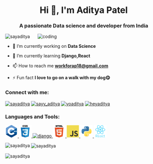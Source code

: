 <h1 align="center">Hi 👋, I'm Aditya Patel</h1>
<h3 align="center">A passionate Data science and developer from India</h3>
<img align= "right" alt= "coding" width = "400" src = "https://user-images.githubusercontent.com/55389276/140866485-8fb1c876-9a8f-4d6a-98dc-08c4981eaf70.gif">

<p align="left"> <img src="https://komarev.com/ghpvc/?username=sayaditya&label=Profile%20views&color=0e75b6&style=flat" alt="sayaditya" /> </p>

- 🔭 I’m currently working on **Data Science**

- 🌱 I’m currently learning **Django,React**

- 📫 How to reach me **workforap18@gmail.com**

- ⚡ Fun fact **I love to go on a walk with my dog😋**

<h3 align="left">Connect with me:</h3>
<p align="left">
<a href="https://linkedin.com/in/sayaditya" target="blank"><img align="center" src="https://raw.githubusercontent.com/rahuldkjain/github-profile-readme-generator/master/src/images/icons/Social/linked-in-alt.svg" alt="sayaditya" height="30" width="40" /></a>
<a href="https://instagram.com/sayy_aditya" target="blank"><img align="center" src="https://raw.githubusercontent.com/rahuldkjain/github-profile-readme-generator/master/src/images/icons/Social/instagram.svg" alt="sayy_aditya" height="30" width="40" /></a>
<a href="https://www.youtube.com/c/yoaditya" target="blank"><img align="center" src="https://raw.githubusercontent.com/rahuldkjain/github-profile-readme-generator/master/src/images/icons/Social/youtube.svg" alt="yoaditya" height="30" width="40" /></a>
<a href="https://www.codechef.com/users/heyaditya" target="blank"><img align="center" src="https://cdn.jsdelivr.net/npm/simple-icons@3.1.0/icons/codechef.svg" alt="heyaditya" height="30" width="40" /></a>
</p>

<h3 align="left">Languages and Tools:</h3>
<p align="left"> <a href="https://www.w3schools.com/cpp/" target="_blank" rel="noreferrer"> <img src="https://raw.githubusercontent.com/devicons/devicon/master/icons/cplusplus/cplusplus-original.svg" alt="cplusplus" width="40" height="40"/> </a> <a href="https://www.w3schools.com/css/" target="_blank" rel="noreferrer"> <img src="https://raw.githubusercontent.com/devicons/devicon/master/icons/css3/css3-original-wordmark.svg" alt="css3" width="40" height="40"/> </a> <a href="https://www.djangoproject.com/" target="_blank" rel="noreferrer"> <img src="https://cdn.worldvectorlogo.com/logos/django.svg" alt="django" width="40" height="40"/> </a> <a href="https://www.w3.org/html/" target="_blank" rel="noreferrer"> <img src="https://raw.githubusercontent.com/devicons/devicon/master/icons/html5/html5-original-wordmark.svg" alt="html5" width="40" height="40"/> </a> <a href="https://developer.mozilla.org/en-US/docs/Web/JavaScript" target="_blank" rel="noreferrer"> <img src="https://raw.githubusercontent.com/devicons/devicon/master/icons/javascript/javascript-original.svg" alt="javascript" width="40" height="40"/> </a> <a href="https://www.python.org" target="_blank" rel="noreferrer"> <img src="https://raw.githubusercontent.com/devicons/devicon/master/icons/python/python-original.svg" alt="python" width="40" height="40"/> </a> <a href="https://reactjs.org/" target="_blank" rel="noreferrer"> <img src="https://raw.githubusercontent.com/devicons/devicon/master/icons/react/react-original-wordmark.svg" alt="react" width="40" height="40"/> </a> </p>

<p><img align="left" src="https://github-readme-stats.vercel.app/api/top-langs?username=sayaditya&show_icons=true&locale=en&layout=compact" alt="sayaditya" /></p>

<p>&nbsp;<img align="center" src="https://github-readme-stats.vercel.app/api?username=sayaditya&show_icons=true&locale=en" alt="sayaditya" /></p>

<p><img align="center" src="https://github-readme-streak-stats.herokuapp.com/?user=sayaditya&" alt="sayaditya" /></p>
